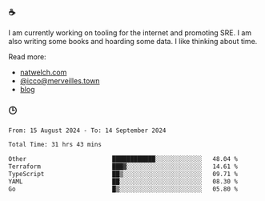 ### ☕

I am currently working on tooling for the internet and promoting SRE. I am also writing some books and hoarding some data. I like thinking about time. 

Read more:

 - [natwelch.com](https://natwelch.com)
 - [@icco@merveilles.town](https://merveilles.town/@icco)
 - [blog](https://writing.natwelch.com)

### 🕒

<!--START_SECTION:waka-->

```txt
From: 15 August 2024 - To: 14 September 2024

Total Time: 31 hrs 43 mins

Other                        ████████████░░░░░░░░░░░░░   48.04 %
Terraform                    ███▓░░░░░░░░░░░░░░░░░░░░░   14.61 %
TypeScript                   ██▒░░░░░░░░░░░░░░░░░░░░░░   09.71 %
YAML                         ██░░░░░░░░░░░░░░░░░░░░░░░   08.30 %
Go                           █▒░░░░░░░░░░░░░░░░░░░░░░░   05.80 %
```

<!--END_SECTION:waka-->
